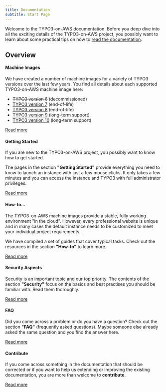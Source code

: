 ```yaml
---
title: Documentation
subtitle: Start Page
---
```


Welcome to the TYPO3-on-AWS documentation. Before you deep dive into all the exciting details of the TYPO3-on-AWS project, you possibly want to learn about some practical tips on how to [read the documentation](how-to/read-this-documentation.md).

## Overview

<div class="card-container mt-4 mb-5">
    <div class="row">
        <div class="col-md-4">
            <div class="card rounded shadow h-100 box box-orange">
                <div class="card-body">
                    <h4 class="card-title text-left">
                        Machine Images
                    </h4>
                    <p class="card-text font-size-small">
                        We have created a number of machine images for a variety of TYPO3 versions over the last few years.
                        You find all details about each supported TYPO3-on-AWS machine image here:
                        <ul>
                            <li class="font-size-small"><del>TYPO3 version 6</del> (decommissioned)</li>
                            <li class="font-size-small"><a href="machine-images/typo3v7/" class="">TYPO3 version 7</a> (end-of-life)</li>
                            <li class="font-size-small"><a href="machine-images/typo3v8/" class="">TYPO3 version 8</a> (end-of-life)</li>
                            <li class="font-size-small"><a href="machine-images/typo3v9/" class="">TYPO3 version 9</a> (long-term support)</li>
                            <li class="font-size-small"><a href="machine-images/typo3v10/" class="">TYPO3 version 10</a> (long-term support)</li>
                        </ul>
                    </p>
                </div>
                <div class="card-footer bg-white text-center">
                    <a href="machine-images/" class="btn btn-orange btn-sm font-weight-bold rounded">
                        Read more
                    </a>
                </div>
            </div>
        </div>
        <div class="col-md-4">
            <div class="card rounded shadow h-100 box box-orange">
                <div class="card-body">
                    <h4 class="card-title text-left">
                        Getting Started
                    </h4>
                    <p class="card-text font-size-small">
                        If you are new to the TYPO3-on-AWS project, you possibly want to know how to get started.
                    </p>
                    <p class="card-text font-size-small">
                        The pages in the section <strong>&quot;Getting Started&quot;</strong> provide everything you need to know to launch an instance with just a few mouse clicks. It only takes a few minutes and you can access the instance and TYPO3 with full administrator privileges.
                    </p>
                </div>
                <div class="card-footer bg-white text-center">
                    <a href="getting-started/" class="btn btn-orange btn-sm font-weight-bold rounded">
                        Read more
                    </a>
                </div>
            </div>
        </div>
        <div class="col-md-4">
            <div class="card rounded shadow h-100 box box-orange">
                <div class="card-body">
                    <h4 class="card-title text-left">
                        How-to...
                    </h4>
                    <p class="card-text font-size-small">
                        The TYPO3-on-AWS machine images provide a stable, fully working environment &quot;in the cloud&quot;. However, every professional website is unique and in many cases the default instance needs to be customized to meet your individual project requirements.
                    </p>
                    <p class="card-text font-size-small">
                        We have compiled a set of guides that cover typical tasks. Check out the resources in the section <strong>&quot;How-to&quot;</strong> to learn more.
                    </p>
                </div>
                <div class="card-footer bg-white text-center">
                    <a href="how-to/" class="btn btn-orange btn-sm font-weight-bold rounded">
                        Read more
                    </a>
                </div>
            </div>
        </div>
    </div>
</div>

<div class="card-container mt-4 mb-5">
    <div class="row">
        <div class="col-md-4">
            <div class="card rounded shadow h-100 box box-orange">
                <div class="card-body">
                    <h4 class="card-title text-left">
                        Security Aspects
                    </h4>
                    <p class="card-text font-size-small">
                        Security is an important topic and our top priority. The contents of the section <strong>&quot;Security&quot;</strong> focus on the basics and best practises you should be familiar with. Read them thoroughly.
                    </p>
                </div>
                <div class="card-footer bg-white text-center">
                    <a href="security/" class="btn btn-orange btn-sm font-weight-bold rounded">
                        Read more
                    </a>
                </div>
            </div>
        </div>
        <div class="col-md-4">
            <div class="card rounded shadow h-100 box box-orange">
                <div class="card-body">
                    <h4 class="card-title text-left">
                        FAQ
                    </h4>
                    <p class="card-text font-size-small">
                        Did you come across a problem or do you have a question? Check out the section <strong>&quot;FAQ&quot;</strong> (frequently asked questions). Maybe someone else already asked the same question and you find the answer here.
                    </p>
                </div>
                <div class="card-footer bg-white text-center">
                    <a href="faq/" class="btn btn-orange btn-sm font-weight-bold rounded">
                        Read more
                    </a>
                </div>
            </div>
        </div>
        <div class="col-md-4">
            <div class="card rounded shadow h-100 box box-orange">
                <div class="card-body">
                    <h4 class="card-title text-left">
                        Contribute
                    </h4>
                    <p class="card-text font-size-small">
                        If you come across something in the documentation that should be corrected or if you want to help us extending or improving the existing documentation, you are more than welcome to <strong>contribute</strong>.
                    </p>
                </div>
                <div class="card-footer bg-white text-center">
                    <a href="miscellaneous/contribute/" class="btn btn-orange btn-sm font-weight-bold rounded">
                        Read more
                    </a>
                </div>
            </div>
        </div>
    </div>
</div>
